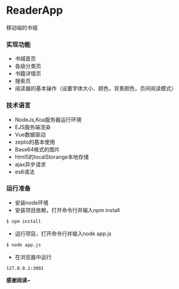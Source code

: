 # ReaderApp

移动端的书城

### 实现功能

 - 书城首页
 - 各级分类页
 - 书籍详情页
 - 搜索页
 - 阅读器的基本操作（设置字体大小、颜色，背景颜色，页间阅读模式）

### 技术语言

  - NodeJs,Koa服务器运行环境
  - EJS服务端渲染
  - Vue数据驱动
  - zepto的基本使用
  - Base64格式的图片
  - html5的localStorange本地存储
  - ajax异步请求
  - es6语法

### 运行准备

 - 安装node环境
 - 安装项目依赖，打开命令行并输入npm install
```sh
$ npm install 
```
 - 运行项目，打开命令行并输入node app.js
```sh
$ node app.js
```

 - 在浏览器中运行
```sh
127.0.0.1:3001
```

**感谢阅读~**